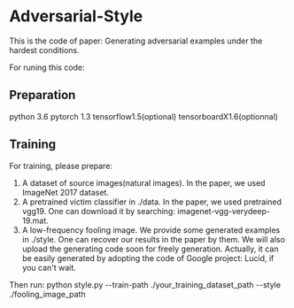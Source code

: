 # Adversarial-Style
This is the code of paper: Generating adversarial examples under the hardest conditions.

For runing this code:
## Preparation
python 3.6
pytorch 1.3
tensorflow1.5(optional)
tensorboardX1.6(optionnal)
## Training
For training, please prepare:
  1. A dataset of source images(natural images). In the paper, we used ImageNet 2017 dataset.
  2. A pretrained victim classifier in ./data. In the paper, we used pretrained vgg19. One can download it by searching: imagenet-vgg-verydeep-19.mat. 
  3. A low-frequency fooling image. We provide some generated examples in ./style. One can recover our results in the paper by them. We will also upload the generating code soon for freely generation. 
     Actually, it can be easily generated by adopting the code of Google project: Lucid, if you can't wait.
     
Then run: python style.py --train-path ./your_training_dataset_path --style ./fooling_image_path

  

